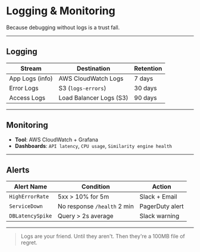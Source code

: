 <!--
START OF: logging-monitoring.md
Purpose: Detail log storage, monitoring setup, and alerting behavior.
Update Frequency: When observability strategy changes.
Location: docs/infra/logging-monitoring.md
-->

# Logging & Monitoring

Because debugging without logs is a trust fall.

---

## Logging

| Stream          | Destination             | Retention |
|-----------------|-------------------------|-----------|
| App Logs (info) | AWS CloudWatch Logs     | 7 days    |
| Error Logs      | S3 (`logs-errors`)      | 30 days   |
| Access Logs     | Load Balancer Logs (S3) | 90 days   |

---

## Monitoring

- **Tool**: AWS CloudWatch + Grafana
- **Dashboards**: `API latency`, `CPU usage`, `Similarity engine health`

---

## Alerts

| Alert Name       | Condition                   | Action          |
|------------------|-----------------------------|-----------------|
| `HighErrorRate`  | 5xx > 10% for 5m            | Slack + Email   |
| `ServiceDown`    | No response `/health` 2 min | PagerDuty alert |
| `DBLatencySpike` | Query > 2s average          | Slack warning   |

---

> Logs are your friend. Until they aren't. Then they're a 100MB file of regret.

<!-- END OF: logging-monitoring.md -->

